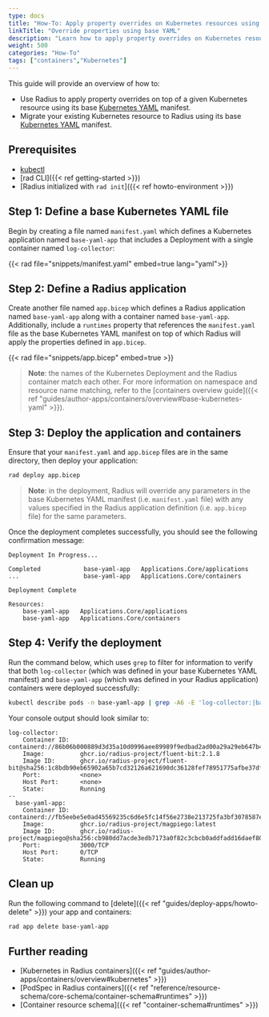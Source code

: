 ```yaml
---
type: docs
title: "How-To: Apply property overrides on Kubernetes resources using Radius"
linkTitle: "Override properties using base YAML"
description: "Learn how to apply property overrides on Kubernetes resources using Radius and existing Kubernetes YAML manifests."
weight: 500
categories: "How-To"
tags: ["containers","Kubernetes"]
---
```


This guide will provide an overview of how to: 

- Use Radius to apply property overrides on top of a given Kubernetes resource using its base [Kubernetes YAML](https://kubernetes.io/docs/concepts/workloads/controllers/deployment/#writing-a-deployment-spec) manifest.
- Migrate your existing Kubernetes resource to Radius using its base [Kubernetes YAML](https://kubernetes.io/docs/concepts/workloads/controllers/deployment/#writing-a-deployment-spec) manifest.

## Prerequisites

- [kubectl](https://kubernetes.io/docs/tasks/tools/install-kubectl/)
- [rad CLI]({{< ref getting-started >}})
- [Radius initialized with `rad init`]({{< ref howto-environment >}})

## Step 1: Define a base Kubernetes YAML file

Begin by creating a file named `manifest.yaml` which defines a Kubernetes application named `base-yaml-app` that includes a Deployment with a single container named `log-collector`:

{{< rad file="snippets/manifest.yaml" embed=true lang="yaml">}}

## Step 2: Define a Radius application

Create another file named `app.bicep` which defines a Radius application named `base-yaml-app` along with a container named `base-yaml-app`. Additionally, include a `runtimes` property that references the `manifest.yaml` file as the base Kubernetes YAML manifest on top of which Radius will apply the properties defined in `app.bicep`.

{{< rad file="snippets/app.bicep" embed=true >}}

> **Note**: the names of the Kubernetes Deployment and the Radius container match each other. For more information on namespace and resource name matching, refer to the [containers overview guide]({{< ref "guides/author-apps/containers/overview#base-kubernetes-yaml" >}}).

## Step 3: Deploy the application and containers

Ensure that your `manifest.yaml` and `app.bicep` files are in the same directory, then deploy your application:

```bash
rad deploy app.bicep
```

> **Note**: in the deployment, Radius will override any parameters in the base Kubernetes YAML manifest (i.e. `manifest.yaml` file) with any values specified in the Radius application definition (i.e. `app.bicep` file) for the same parameters.

Once the deployment completes successfully, you should see the following confirmation message:

```
Deployment In Progress... 

Completed            base-yaml-app   Applications.Core/applications
...                  base-yaml-app   Applications.Core/containers

Deployment Complete

Resources:
    base-yaml-app   Applications.Core/applications
    base-yaml-app   Applications.Core/containers
```

## Step 4: Verify the deployment

Run the command below, which uses `grep` to filter for information to verify that both `log-collector` (which was defined in your base Kubernetes YAML manifest) and `base-yaml-app` (which was defined in your Radius application) containers were deployed successfully:

```bash
kubectl describe pods -n base-yaml-app | grep -A6 -E 'log-collector:|base-yaml-app:'
```

Your console output should look similar to:

```
log-collector:
    Container ID:   containerd://86b06b000889d3d35a10d0996aee89989f9edbad2ad00a29a29eb647b49c4bf2
    Image:          ghcr.io/radius-project/fluent-bit:2.1.8
    Image ID:       ghcr.io/radius-project/fluent-bit@sha256:1c8bdb90eb65902a65b7cd32126a621690dc36128fef78951775afbe37dfa01f
    Port:           <none>
    Host Port:      <none>
    State:          Running
--
  base-yaml-app:
    Container ID:   containerd://fb5eebe5e0ad45569235c6d6e5fc14f56e2738e213725fa3bf3078587ef8e7aa
    Image:          ghcr.io/radius-project/magpiego:latest
    Image ID:       ghcr.io/radius-project/magpiego@sha256:cb980dd7acde3edb7173a0f82c3cbcb0addfadd16daef80d8589fa2e067faf3c
    Port:           3000/TCP
    Host Port:      0/TCP
    State:          Running
```

## Clean up

Run the following command to [delete]({{< ref "guides/deploy-apps/howto-delete" >}}) your app and containers:

```bash
rad app delete base-yaml-app
```

## Further reading

- [Kubernetes in Radius containers]({{< ref "guides/author-apps/containers/overview#kubernetes" >}})
- [PodSpec in Radius containers]({{< ref "reference/resource-schema/core-schema/container-schema#runtimes" >}})
- [Container resource schema]({{< ref "container-schema#runtimes" >}})